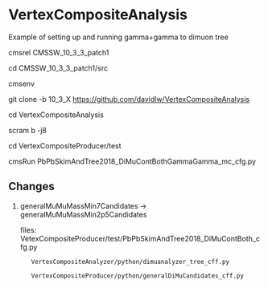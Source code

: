 # VertexCompositeAnalysis

Example of setting up and running gamma+gamma to dimuon tree

cmsrel CMSSW_10_3_3_patch1

cd CMSSW_10_3_3_patch1/src

cmsenv

git clone -b 10_3_X https://github.com/davidlw/VertexCompositeAnalysis

cd VertexCompositeAnalysis

scram b -j8

cd VertexCompositeProducer/test

cmsRun PbPbSkimAndTree2018_DiMuContBothGammaGamma_mc_cfg.py 

## Changes
1. generalMuMuMassMin7Candidates -> generalMuMuMassMin2p5Candidates
   
   files: VetexCompositeProducer/test/PbPbSkimAndTree2018_DiMuContBoth_cfg.py
   
          VertexCompositeAnalyzer/python/dimuanalyzer_tree_cff.py
   
          VertexCompositeProducer/python/generalDiMuCandidates_cff.py
